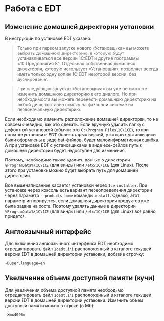 # Работа с EDT

## Изменение домашней директории установки
В инструкции по установке EDT указано:
> Только при первом запуске нового «Установщика» вы можете выбрать домашнюю директорию, в которую будут устанавливаться все версии 1C:EDT и другие программы «1С:Предприятия 8". Отдельная собственная домашняя директория, которую использует «Установщик», позволяет всегда иметь только одну копию 1C:EDT некоторой версии, без дублирования.

> При следующих запусках «Установщика» вы уже не сможете изменить домашнюю директорию в его диалоге. Но при необходимости вы можете перенести домашнюю директорию на любой диск, поставив ссылку на файловой системе на первоначальную директорию.

Если необходимо изменить расположение домашней директории, то не совсем очевидно, как это сделать. Если вручную удалить папку с дефолтной установкой (обычно это `C:\Program Files\1C\1CE`), то при попытке установить EDT более старых версий, у которых установщики были оформлены в виде bat-файлов, будет малоинформативная ошибка. А при установке EDT с установщиками в виде exe-файлов путь к домашней директории будет недоступен для изменения.  

Поэтому, необходимо также удалить данные в директории `%ProgramData%\1C\1CE` (для винды) или `/etc/1C/1CE` (для Linux). После этого при установке можно будет выбрать путь для домашней директории.

Все вышенаписанное касается установки через `1ce-installer`. При установке через консоль есть вариант переопределения директории через параметр `--products-home` команды `install`. Однако, этот параметр игнорируется, если домашняя директория продуктов уже была задана на хосте. Поэтому удалять данные в директории `%ProgramData%\1C\1CE` (для винды) или `/etc/1C/1CE` (для Linux) все равно придется.
   
## Англоязычный интерфейс

Для включения англоязычного интерфейса EDT необходимо отредактировать файл `1cedt.ini` расположенный в каталоге текущей версии EDT в домашней директории установки, добавив строчку:
```
-Duser.language=en
```

## Увеличение объема доступной памяти (кучи)

Для увеличения объема доступной памяти необходимо отредактировать файл `1cedt.ini` расположенный в каталоге текущей версии EDT в домашней директории установки. Изменить объем доступной памяти можно в строке (в Mb):
```
-Xmx4096m
```


